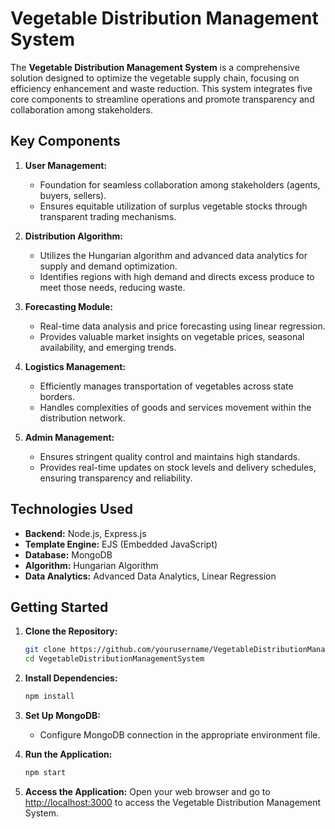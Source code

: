 # Vegetable Distribution Management System

The **Vegetable Distribution Management System** is a comprehensive solution designed to optimize the vegetable supply chain, focusing on efficiency enhancement and waste reduction. This system integrates five core components to streamline operations and promote transparency and collaboration among stakeholders.

## Key Components

1. **User Management:**
   - Foundation for seamless collaboration among stakeholders (agents, buyers, sellers).
   - Ensures equitable utilization of surplus vegetable stocks through transparent trading mechanisms.

2. **Distribution Algorithm:**
   - Utilizes the Hungarian algorithm and advanced data analytics for supply and demand optimization.
   - Identifies regions with high demand and directs excess produce to meet those needs, reducing waste.

3. **Forecasting Module:**
   - Real-time data analysis and price forecasting using linear regression.
   - Provides valuable market insights on vegetable prices, seasonal availability, and emerging trends.

4. **Logistics Management:**
   - Efficiently manages transportation of vegetables across state borders.
   - Handles complexities of goods and services movement within the distribution network.

5. **Admin Management:**
   - Ensures stringent quality control and maintains high standards.
   - Provides real-time updates on stock levels and delivery schedules, ensuring transparency and reliability.

## Technologies Used

- **Backend:** Node.js, Express.js
- **Template Engine:** EJS (Embedded JavaScript)
- **Database:** MongoDB
- **Algorithm:** Hungarian Algorithm
- **Data Analytics:** Advanced Data Analytics, Linear Regression

## Getting Started

1. **Clone the Repository:**
   ```bash
   git clone https://github.com/yourusername/VegetableDistributionManagementSystem.git
   cd VegetableDistributionManagementSystem
   ```

2. **Install Dependencies:**
   ```bash
   npm install
   ```

3. **Set Up MongoDB:**
   - Configure MongoDB connection in the appropriate environment file.

4. **Run the Application:**
   ```bash
   npm start
   ```

5. **Access the Application:**
   Open your web browser and go to [http://localhost:3000](http://localhost:3000) to access the Vegetable Distribution Management System.
